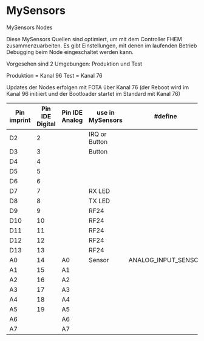 # MySensors
MySensors Nodes 


Diese MySensors Quellen sind optimiert, um mit dem Controller FHEM zusammenzuarbeiten.
Es gibt Einstellungen, mit denen im laufenden Betrieb Debugging beim Node eingeschaltet werden kann.

Vorgesehen sind 2 Umgebungen: Produktion und Test

Produktion = Kanal 96
Test = Kanal 76

Updates der Nodes erfolgen mit FOTA über Kanal 76 (der Reboot wird im Kanal 96 initiiert und der Bootloader startet im Standard mit Kanal 76)


|  **Pin imprint** | **Pin IDE Digital** | **Pin IDE Analog** | **use in MySensors** | **#define** |
| --- | --- | --- | --- | --- |
|  D2 | 2 |  | IRQ or Button |  |
|  D3 | 3 |  | Button |  |
|  D4 | 4 |  |  |  |
|  D5 | 5 |  |  |  |
|  D6 | 6 |  |  |  |
|  D7 | 7 |  | RX LED |  |
|  D8 | 8 |  | TX LED |  |
|  D9 | 9 |  | RF24 |  |
|  D10 | 10 |  | RF24 |  |
|  D11 | 11 |  | RF24 |  |
|  D12 | 12 |  | RF24 |  |
|  D13 | 13 |  | RF24 |  |
|  A0 | 14 | A0 | Sensor | ANALOG_INPUT_SENSOR |
|  A1 | 15 | A1 |  |  |
|  A2 | 16 | A2 |  |  |
|  A3 | 17 | A3 |  |  |
|  A4 | 18 | A4 |  |  |
|  A5 | 19 | A5 |  |  |
|  A6 |  | A6 |  |  |
|  A7 |  | A7 |  |  |
